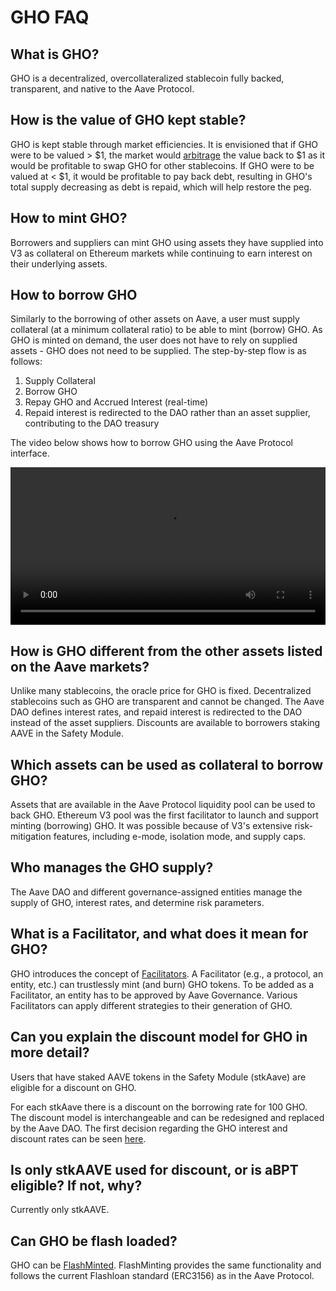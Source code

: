 # GHO FAQ

## What is GHO?

GHO is a decentralized, overcollateralized stablecoin fully backed, transparent, and native to the Aave Protocol.

## How is the value of GHO kept stable?

GHO is kept stable through market efficiencies. It is envisioned that if GHO were to be valued > $1, the market would [arbitrage](../concepts/fundamental-concepts/arbitrage.md) the value back to $1 as it would be profitable to swap GHO for other stablecoins. If GHO were to be valued at < $1, it would be profitable to pay back debt, resulting in GHO's total supply decreasing as debt is repaid, which will help restore the peg.

## How to mint GHO?

Borrowers and suppliers can mint GHO using assets they have supplied into V3 as collateral on Ethereum markets while continuing to earn interest on their underlying assets.

## How to borrow GHO

Similarly to the borrowing of other assets on Aave, a user must supply collateral (at a minimum collateral ratio) to be able to mint (borrow) GHO. As GHO is minted on demand, the user does not have to rely on supplied assets - GHO does not need to be supplied. The step-by-step flow is as follows:

1. Supply Collateral
2. Borrow GHO
3. Repay GHO and Accrued Interest (real-time)
4. Repaid interest is redirected to the DAO rather than an asset supplier, contributing to the DAO treasury

The video below shows how to borrow GHO using the Aave Protocol interface.

<video controls width= "100%" autoPlay>
  <source src="https://gho.infura-ipfs.io/ipfs/QmVFGEyoMTaoYnMCL9oDEg2zwaxK9G2T2vqEHUN7tu8Qtk"/>
</video>

## How is GHO different from the other assets listed on the Aave markets?

Unlike many stablecoins, the oracle price for GHO is fixed. Decentralized stablecoins such as GHO are transparent and cannot be changed. The Aave DAO defines interest rates, and repaid interest is redirected to the DAO instead of the asset suppliers. Discounts are available to borrowers staking AAVE in the Safety Module.

## Which assets can be used as collateral to borrow GHO?

Assets that are available in the Aave Protocol liquidity pool can be used to back GHO. Ethereum V3 pool was the first facilitator to launch and support minting (borrowing) GHO. It was possible because of V3's extensive risk-mitigation features, including e-mode, isolation mode, and supply caps.

## Who manages the GHO supply?

The Aave DAO and different governance-assigned entities manage the supply of GHO, interest rates, and determine risk parameters.

## What is a Facilitator, and what does it mean for GHO?

GHO introduces the concept of [Facilitators](../concepts/how-gho-works/gho-facilitators.md). A Facilitator (e.g., a protocol, an entity, etc.) can trustlessly mint (and burn) GHO tokens. To be added as a Facilitator, an entity has to be approved by Aave Governance. Various Facilitators can apply different strategies to their generation of GHO.

## Can you explain the discount model for GHO in more detail?

Users that have staked AAVE tokens in the Safety Module (stkAave) are eligible for a discount on GHO.

For each stkAave there is a discount on the borrowing rate for 100 GHO. The discount model is interchangeable and can be redesigned and replaced by the Aave DAO. The first decision regarding the GHO interest and discount rates can be seen [here](../concepts/fundamental-concepts/gho-discount-strategy.md).

## Is only stkAAVE used for discount, or is aBPT eligible? If not, why?

Currently only stkAAVE.

## Can GHO be flash loaded?

GHO can be [FlashMinted](../concepts/fundamental-concepts/flashmint.md). FlashMinting provides the same functionality and follows the current Flashloan standard (ERC3156) as in the Aave Protocol.
